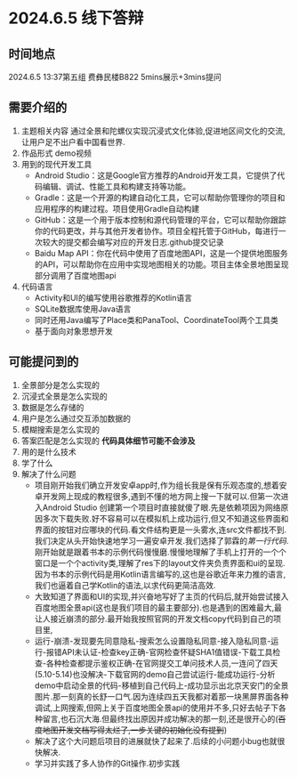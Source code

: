 # 2024.6.5 线下答辩

## 时间地点
2024.6.5 13:37第五组
费彝民楼B822
5mins展示+3mins提问
## 需要介绍的
1. 主题相关内容
通过全景和陀螺仪实现沉浸式⽂化体验,促进地区间文化的交流,让用户足不出户看中国看世界.
2. 作品形式 demo视频
3. 用到的现代开发工具
    - Android Studio：这是Google官方推荐的Android开发工具，它提供了代码编辑、调试、性能工具和构建支持等功能。  
    - Gradle：这是一个开源的构建自动化工具，它可以帮助你管理你的项目和应用程序的构建过程。项目使用Gradle自动构建  
    - GitHub：这是一个用于版本控制和源代码管理的平台，它可以帮助你跟踪你的代码更改，并与其他开发者协作。项目全程托管于GitHub，每进行一次较大的提交都会编写对应的开发日志.github提交记录
    - Baidu Map API：你在代码中使用了百度地图API，这是一个提供地图服务的API，可以帮助你在应用中实现地图相关的功能。项目主体全景地图呈现部分调用了百度地图api
4. 代码语言
    - Activity和UI的编写使用谷歌推荐的Kotlin语言
    - SQLite数据库使用Java语言
    - 同时还用Java编写了Place类和PanaTool、CoordinateTool两个工具类
    - 基于面向对象思想开发
## 可能提问到的
1. 全景部分是怎么实现的
2. 沉浸式全景是怎么实现的
3. 数据是怎么存储的
4. 用户是怎么通过交互添加数据的
5. 模糊搜索是怎么实现的
6. 答案匹配是怎么实现的
**代码具体细节可能不会涉及**
1. 用的是什么技术
2. 学了什么
3. 解决了什么问题
    - 项目刚开始我们确立开发安卓app时,作为组长我是保有乐观态度的,想着安卓开发网上现成的教程很多,遇到不懂的地方网上搜一下就可以.但第一次进入Android Studio 创建第一个项目时直接就傻了眼.先是依赖项因为网络原因多次下载失败.好不容易可以在模拟机上成功运行,但又不知道这些界面和界面的按钮对应哪块的代码.看文件结构更是一头雾水,连src文件都找不到.我们决定从头开始快速地学习一遍安卓开发.我们选择了郭霖的*第一行代码*.刚开始就是跟着书本的示例代码慢慢磨.慢慢地理解了手机上打开的一个个窗口是一个个activity类,理解了res下的layout文件夹负责界面和ui的呈现.因为书本的示例代码是用Kotlin语言编写的,这也是谷歌近年来力推的语言,我们也逼着自己学Kotlin的语法,以求代码更简洁高效.
    - 大致知道了界面和UI的实现,并兴奋地写好了主页的代码后,就开始尝试接入百度地图全景api(这也是我们项目的最主要部分).也是遇到的困难最大,最让人接近崩溃的部分.最开始我按照官网的开发文档copy代码到自己的项目里,
    - 运行-崩溃-发现要先同意隐私-搜索怎么设置隐私同意-接入隐私同意-运行-报错API未认证-检查key正确-官网检查怀疑SHA1值错误-下载工具检查-各种检查都提示鉴权正确-在官网提交工单问技术人员,一连问了四天(5.10-5.14)也没解决-下载官网的demo自己尝试运行-能成功运行-分析demo中启动全景的代码-移植到自己代码上-成功显示出北京天安门的全景图片.那一刻真的长舒一口气.因为连续四五天我都对着那一块黑屏界面各种调试,上网搜索,但网上关于百度地图全景api的使用并不多,只好去帖子下各种留言,也石沉大海.但最终找出原因并成功解决的那一刻,还是很开心的(~~百度地图开发文档写得太烂了,一步关键的初始化没有提到~~)
    - 解决了这个大问题后项目的进展就快了起来了.后续的小问题小bug也就很快解决.
    - 学习并实践了多人协作的Git操作.初步实践

